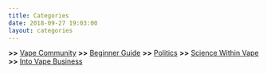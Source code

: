 ```yaml
---
title: Categories
date: 2018-09-27 19:03:00
layout: categories
---
```


__>>__ <a href="/categories/Vape-Community">Vape Community</a>
__>>__ <a href="/categories/Beginner-Guide">Beginner Guide</a>
__>>__ <a href="/categories/Politics">Politics</a>
__>>__ <a href="/categories/Science-Within-Vape">Science Within Vape</a>
__>>__ <a href="/categories/Into-Vape-Business">Into Vape Business</a>